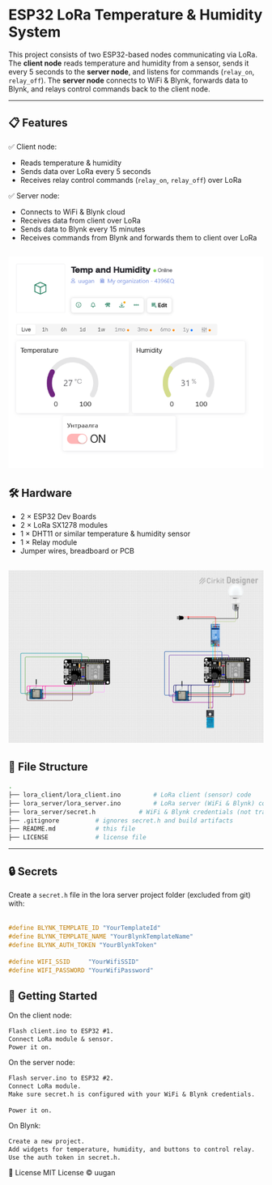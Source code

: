 # ESP32 LoRa Temperature & Humidity System

This project consists of two ESP32-based nodes communicating via LoRa.
The **client node** reads temperature and humidity from a sensor, sends it every 5 seconds to the **server node**, and listens for commands (`relay_on`, `relay_off`).
The **server node** connects to WiFi & Blynk, forwards data to Blynk, and relays control commands back to the client node.

---

## 📋 Features

✅ Client node:
- Reads temperature & humidity
- Sends data over LoRa every 5 seconds
- Receives relay control commands (`relay_on`, `relay_off`) over LoRa

✅ Server node:
- Connects to WiFi & Blynk cloud
- Receives data from client over LoRa
- Sends data to Blynk every 15 minutes
- Receives commands from Blynk and forwards them to client over LoRa

![Blynk Dashboard](images/dashboard.png)
---

## 🛠 Hardware

- 2 × ESP32 Dev Boards
- 2 × LoRa SX1278 modules
- 1 × DHT11 or similar temperature & humidity sensor
- 1 × Relay module 
- Jumper wires, breadboard or PCB

![ESP32 with LoRa module](images/circuit.png)
---



## 📁 File Structure
```bash
.
├── lora_client/lora_client.ino         # LoRa client (sensor) code
├── lora_server/lora_server.ino         # LoRa server (WiFi & Blynk) code
├── lora_server/secret.h            # WiFi & Blynk credentials (not tracked in git)
├── .gitignore          # ignores secret.h and build artifacts
├── README.md           # this file
├── LICENSE             # license file
```
---

## 🔒 Secrets

Create a `secret.h` file in the lora server project folder (excluded from git) with:
```cpp

#define BLYNK_TEMPLATE_ID "YourTemplateId"
#define BLYNK_TEMPLATE_NAME "YourBlynkTemplateName"
#define BLYNK_AUTH_TOKEN "YourBlynkToken"

#define WIFI_SSID     "YourWifiSSID"
#define WIFI_PASSWORD "YourWifiPassword"
```
## 🚀 Getting Started
On the client node:
```
Flash client.ino to ESP32 #1.
Connect LoRa module & sensor.
Power it on.

```

On the server node:
```
Flash server.ino to ESP32 #2.
Connect LoRa module.
Make sure secret.h is configured with your WiFi & Blynk credentials.

Power it on.
```

On Blynk:
```
Create a new project.
Add widgets for temperature, humidity, and buttons to control relay.
Use the auth token in secret.h.
```


📖 License
MIT License © uugan